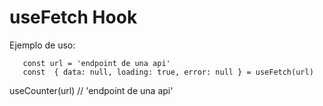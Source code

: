 

# useFetch Hook


Ejemplo de uso:

```
   const url = 'endpoint de una api'
   const  { data: null, loading: true, error: null } = useFetch(url)
```


useCounter(url) // 'endpoint de una api'